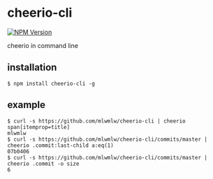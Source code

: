 cheerio-cli
===========
[![NPM Version][npm-image]][npm-url]

cheerio in command line

installation
-----------
    $ npm install cheerio-cli -g
    
example 
-----------
    $ curl -s https://github.com/mlwmlw/cheerio-cli | cheerio span[itemprop=title]
    mlwmlw
    $ curl -s https://github.com/mlwmlw/cheerio-cli/commits/master | cheerio .commit:last-child a:eq(1)
    07b0406
    $ curl -s https://github.com/mlwmlw/cheerio-cli/commits/master | cheerio .commit -o size
    6

[npm-image]: https://img.shields.io/npm/v/cheerio-cli.svg?style=flat
[npm-url]: https://npmjs.org/package/cheerio-cli
